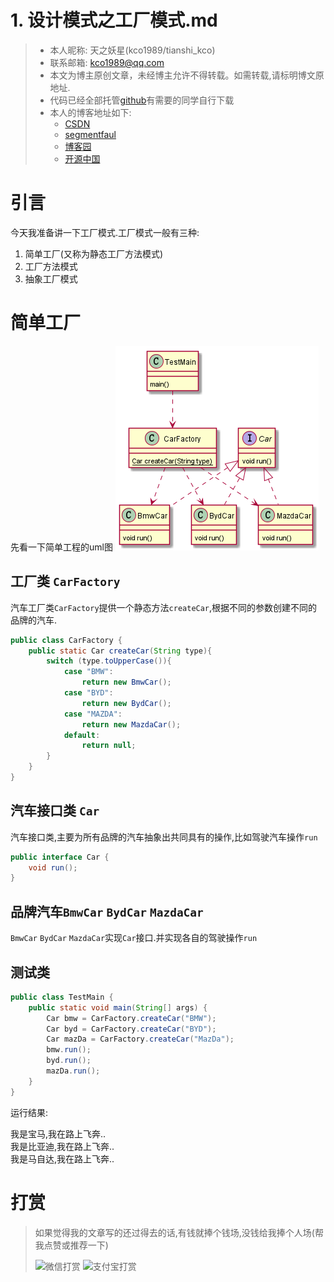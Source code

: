 # 1. 设计模式之工厂模式.md

> - 本人昵称: 天之妖星(kco1989/tianshi_kco)
> - 联系邮箱: <kco1989@qq.com>
> - 本文为博主原创文章，未经博主允许不得转载。如需转载,请标明博文原地址.
> - 代码已经全部托管[github](https://github.com/kco1989/examples)有需要的同学自行下载
> - 本人的博客地址如下:
>   - [CSDN](http://blog.csdn.net/tianshi_kco)
>   - [segmentfaul](https://segmentfault.com/u/kco1989)
>   - [博客园](http://www.cnblogs.com/kco1989/)
>   - [开源中国](https://my.oschina.net/kco1989/blog)
>

# 引言
今天我准备讲一下工厂模式.工厂模式一般有三种:
1. 简单工厂(又称为静态工厂方法模式)
2. 工厂方法模式
3. 抽象工厂模式

# 简单工厂
先看一下简单工程的uml图
![简单工厂](./demo1/简单工厂1.png)
## 工厂类 `CarFactory`
汽车工厂类`CarFactory`提供一个静态方法`createCar`,根据不同的参数创建不同的品牌的汽车.

```java
public class CarFactory {
    public static Car createCar(String type){
        switch (type.toUpperCase()){
            case "BMW":
                return new BmwCar();
            case "BYD":
                return new BydCar();
            case "MAZDA":
                return new MazdaCar();
            default:
                return null;
        }
    }
}
```

## 汽车接口类 `Car`

汽车接口类,主要为所有品牌的汽车抽象出共同具有的操作,比如驾驶汽车操作`run`
```java
public interface Car {
    void run();
}
```

## 品牌汽车`BmwCar` `BydCar` `MazdaCar`
`BmwCar` `BydCar` `MazdaCar`实现`Car`接口.并实现各自的驾驶操作`run`

## 测试类
```java
public class TestMain {
    public static void main(String[] args) {
        Car bmw = CarFactory.createCar("BMW");
        Car byd = CarFactory.createCar("BYD");
        Car mazDa = CarFactory.createCar("MazDa");
        bmw.run();
        byd.run();
        mazDa.run();
    }
}
```

运行结果:

我是宝马,我在路上飞奔.. <br/>
我是比亚迪,我在路上飞奔..<br/>
我是马自达,我在路上飞奔..<br/>



# 打赏
>如果觉得我的文章写的还过得去的话,有钱就捧个钱场,没钱给我捧个人场(帮我点赞或推荐一下)
>
>![微信打赏](http://img.blog.csdn.net/20170508085654037?watermark/2/text/aHR0cDovL2Jsb2cuY3Nkbi5uZXQvdGlhbnNoaV9rY28=/font/5a6L5L2T/fontsize/400/fill/I0JBQkFCMA==/dissolve/70/gravity/SouthEast)
>![支付宝打赏](http://img.blog.csdn.net/20170508085710334?watermark/2/text/aHR0cDovL2Jsb2cuY3Nkbi5uZXQvdGlhbnNoaV9rY28=/font/5a6L5L2T/fontsize/400/fill/I0JBQkFCMA==/dissolve/70/gravity/SouthEast)
